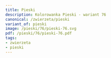 ```yaml
---
title: Pieski
description: Kolorowanka Pieski - wariant 76
canonical: /zwierzeta/pieski
variant_of: pieski
image: /pieski/76/pieski-76.svg
pdf: /pieski/76/pieski-76.pdf
tags:
- zwierzeta
- pieski
---
```

